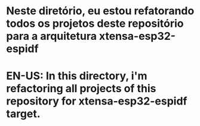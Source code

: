 # Neste diretório, eu estou refatorando todos os projetos deste repositório para a arquitetura xtensa-esp32-espidf

# EN-US: In this directory, i'm refactoring all projects of this repository for xtensa-esp32-espidf target.


